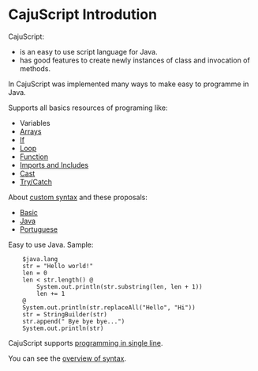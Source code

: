 # CajuScript Introdution #

CajuScript:

  * is an easy to use script language for Java.
  * has good features to create newly instances of class and invocation of methods.

In CajuScript was implemented many ways to make easy to programme in Java.

Supports all basics resources of programing like:

  * Variables
  * [Arrays](tutorialArray.md)
  * [If](tutorialIf.md)
  * [Loop](tutorialLoop.md)
  * [Function](tutorialFunction.md)
  * [Imports and Includes](tutorialImportAndInclude.md)
  * [Cast](tutorialCast.md)
  * [Try/Catch](tutorialTryCatch.md)

About [custom syntax](sampleSyntax.md) and these proposals:
  * [Basic](sampleSyntaxBasic.md)
  * [Java](sampleSyntaxJava.md)
  * [Portuguese](sampleSyntaxPortuguese.md)

Easy to use Java. Sample:
```
    $java.lang
    str = "Hello world!"
    len = 0
    len < str.length() @
        System.out.println(str.substring(len, len + 1))
        len += 1
    @
    System.out.println(str.replaceAll("Hello", "Hi"))
    str = StringBuilder(str)
    str.append(" Bye bye bye...")
    System.out.println(str)
```

CajuScript supports [programming in single line](tutorialInLine.md).

You can see the [overview of syntax](http://code.google.com/p/cajuscript/wiki/tutorialSyntax).